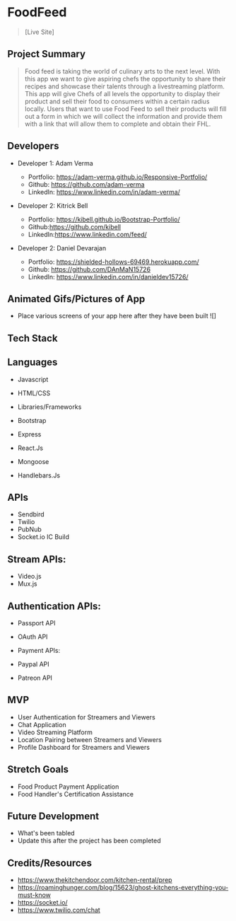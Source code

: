 # FoodFeed


> [Live Site]

## Project Summary

> Food feed is taking the world of culinary arts to the next level. With this app we want to give aspiring chefs the opportunity to share their recipes and showcase their talents through a livestreaming platform. This app will give Chefs of all levels the opportunity to display their product and sell their food to consumers within a certain radius locally. Users that want to use Food Feed to sell their products will fill out a form in which we will collect the information and provide them with a link that will allow them to  complete and obtain their FHL. 
## Developers

- Developer 1: Adam Verma
    - Portfolio: https://adam-verma.github.io/Responsive-Portfolio/
    - Github: https://github.com/adam-verma
    - LinkedIn: https://www.linkedin.com/in/adam-verma/

- Developer 2: Kitrick Bell
    - Portfolio: https://kibell.github.io/Bootstrap-Portfolio/
    - Github:https://github.com/kibell
    - LinkedIn:https://www.linkedin.com/feed/


- Developer 2: Daniel Devarajan
    - Portfolio: https://shielded-hollows-69469.herokuapp.com/
    - Github: https://github.com/DAnMaN15726
    - LinkedIn: https://www.linkedin.com/in/danieldev15726/





## Animated Gifs/Pictures of App

- Place various screens of your app here after they have been built
![]

## Tech Stack

## Languages

- Javascript
- HTML/CSS
- Libraries/Frameworks

- Bootstrap
- Express
- React.Js
- Mongoose
- Handlebars.Js


## APIs

- Sendbird
- Twilio
- PubNub
- Socket.io IC Build

## Stream APIs:

- Video.js
- Mux.js

## Authentication APIs:

- Passport API
- OAuth API
- Payment APIs:

- Paypal API
- Patreon API

## MVP

- User Authentication for Streamers and Viewers
- Chat Application
- Video Streaming Platform
- Location Pairing between Streamers and Viewers
- Profile Dashboard for Streamers and Viewers

## Stretch Goals

- Food Product Payment Application
- Food Handler's Certification Assistance


## Future Development
- What's been tabled
- Update this after the project has been completed


## Credits/Resources

- https://www.thekitchendoor.com/kitchen-rental/prep
- https://roaminghunger.com/blog/15623/ghost-kitchens-everything-you-must-know
- https://socket.io/
- https://www.twilio.com/chat
